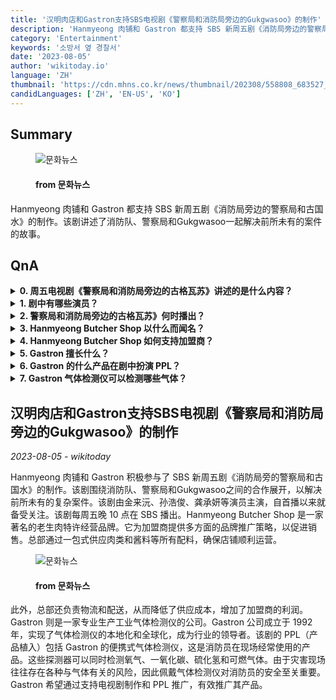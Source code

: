 ```yaml
---
title: '汉明肉店和Gastron支持SBS电视剧《警察局和消防局旁边的Gukgwasoo》的制作'
description: 'Hanmyeong 肉铺和 Gastron 都支持 SBS 新周五剧《消防局旁边的警察局和古国水》的制作。该剧讲述了消防队、警察局和Gukgwasoo一起解决前所未有的案件的故事。'
category: 'Entertainment'
keywords: '소방서 옆 경찰서'
date: '2023-08-05'
author: 'wikitoday.io'
language: 'ZH'
thumbnail: 'https://cdn.mhns.co.kr/news/thumbnail/202308/558808_683527_413_v150.jpg'
candidLanguages: ['ZH', 'EN-US', 'KO']
---
```


## Summary



<figure>
    <img src="https://cdn.mhns.co.kr/news/thumbnail/202308/558808_683527_413_v150.jpg" alt="문화뉴스" />
    <figcaption>
        <h4> from 문화뉴스</h4>
    </figcaption>
</figure>


Hanmyeong 肉铺和 Gastron 都支持 SBS 新周五剧《消防局旁边的警察局和古国水》的制作。该剧讲述了消防队、警察局和Gukgwasoo一起解决前所未有的案件的故事。


## QnA


<details>
    <summary><b>0. 周五电视剧《警察局和消防局旁边的古格瓦苏》讲述的是什么内容？</b></summary>
    消防局旁的警察局和古格水》是一部讲述消防局、警察局和古格水合作解决复杂而前所未有的案件的电视剧。
</details>

<details>
    <summary><b>1. 剧中有哪些演员？</b></summary>
    该剧由金来沅、孙浩俊和龚承妍等演员主演。
</details>

<details>
    <summary><b>2. 警察局和消防局旁边的古格瓦苏》何时播出？</b></summary>
    该剧每周五晚 10 点在 SBS 播出。
</details>

<details>
    <summary><b>3. Hanmyeong Butcher Shop 以什么而闻名？</b></summary>
    Hanmyeong Butcher Shop 是一家专门经营老生肉的知名特许经营品牌。
</details>

<details>
    <summary><b>4. Hanmyeong Butcher Shop 如何支持加盟商？</b></summary>
    Hanmyeong Butcher Shop 通过多方面的品牌推广战略，以及向加盟商统一供应肉类和酱料等所有配料，为加盟商提供支持。
</details>

<details>
    <summary><b>5. Gastron 擅长什么？</b></summary>
    Gastron 专门生产工业气体检测仪。
</details>

<details>
    <summary><b>6. Gastron 的什么产品在剧中扮演 PPL？</b></summary>
    该剧的 PPL 包括 Gastron 的便携式气体检测仪。
</details>

<details>
    <summary><b>7. Gastron 气体检测仪可以检测哪些气体？</b></summary>
    Gastron 气体检测仪可同时检测氧气、一氧化碳、硫化氢和可燃气体。
</details>



## 汉明肉店和Gastron支持SBS电视剧《警察局和消防局旁边的Gukgwasoo》的制作

_2023-08-05 - wikitoday_

Hanmyeong 肉铺和 Gastron 积极参与了 SBS 新周五剧《消防局旁的警察局和古国水》的制作。该剧围绕消防队、警察局和Gukgwasoo之间的合作展开，以解决前所未有的复杂案件。该剧由金来沅、孙浩俊、龚承妍等演员主演，自首播以来就备受关注。该剧每周五晚 10 点在 SBS 播出。Hanmyeong Butcher Shop 是一家著名的老生肉特许经营品牌。它为加盟商提供多方面的品牌推广策略，以促进销售。总部通过一包式供应肉类和酱料等所有配料，确保店铺顺利运营。


<figure>
    <img src="https://cdn.mhns.co.kr/news/thumbnail/202308/558806_683525_3934_v150.jpg" alt="문화뉴스" />
    <figcaption>
        <h4> from 문화뉴스</h4>
    </figcaption>
</figure>


此外，总部还负责物流和配送，从而降低了供应成本，增加了加盟商的利润。Gastron 则是一家专业生产工业气体检测仪的公司。Gastron 公司成立于 1992 年，实现了气体检测仪的本地化和全球化，成为行业的领导者。该剧的 PPL（产品植入）包括 Gastron 的便携式气体检测仪，这是消防员在现场经常使用的产品。这些探测器可以同时检测氧气、一氧化碳、硫化氢和可燃气体。由于灾害现场往往存在各种与气体有关的风险，因此佩戴气体检测仪对消防员的安全至关重要。Gastron 希望通过支持电视剧制作和 PPL 推广，有效推广其产品。
